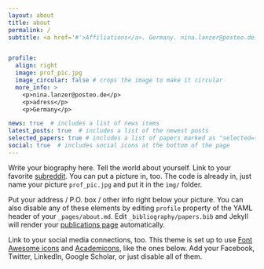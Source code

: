 ```yaml
---
layout: about
title: about
permalink: /
subtitle: <a href='#'>Affiliations</a>. Germany. nina.lanzer@posteo.de. Tel: +49 xxxx xxxx.


profile:
  align: right
  image: prof_pic.jpg
  image_circular: false # crops the image to make it circular
  more_info: >
    <p>nina.lanzer@posteo.de</p>
    <p>adress</p>
    <p>Germany</p>

news: true  # includes a list of news items
latest_posts: true  # includes a list of the newest posts
selected_papers: true # includes a list of papers marked as "selected={true}"
social: true  # includes social icons at the bottom of the page
---
```


Write your biography here. Tell the world about yourself. Link to your favorite [subreddit](http://reddit.com). You can put a picture in, too. The code is already in, just name your picture `prof_pic.jpg` and put it in the `img/` folder.

Put your address / P.O. box / other info right below your picture. You can also disable any of these elements by editing `profile` property of the YAML header of your `_pages/about.md`. Edit `_bibliography/papers.bib` and Jekyll will render your [publications page](/al-folio/publications/) automatically.

Link to your social media connections, too. This theme is set up to use [Font Awesome icons](https://fontawesome.com/) and [Academicons](https://jpswalsh.github.io/academicons/), like the ones below. Add your Facebook, Twitter, LinkedIn, Google Scholar, or just disable all of them.
